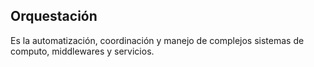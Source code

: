 ##  Orquestación

Es la automatización, coordinación y manejo de complejos sistemas de computo, middlewares y servicios.
